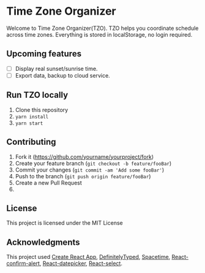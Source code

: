 
# Time Zone Organizer
Welcome to Time Zone Organizer(TZO). TZO helps you coordinate schedule across time zones. Everything is stored in localStorage, no login required. 

## Upcoming features
- [ ] Display real sunset/sunrise time.
- [ ]  Export data, backup to cloud service.

## Run TZO locally
1. Clone this repository
2. ```yarn install```
3. ```yarn start```
## Contributing

1. Fork it (<https://github.com/yourname/yourproject/fork>)
2. Create your feature branch (`git checkout -b feature/fooBar`)
3. Commit your changes (`git commit -am 'Add some fooBar'`)
4. Push to the branch (`git push origin feature/fooBar`)
5. Create a new Pull Request
6. 
## License
This project is licensed under the MIT License

## Acknowledgments
This project used [Create React App](https://github.com/facebook/create-react-app), [DefinitelyTyped](https://github.com/DefinitelyTyped/DefinitelyTyped), [Spacetime](https://github.com/spencermountain/spacetime), [React-confirm-alert](https://github.com/GA-MO/react-confirm-alert), [React-datepicker](https://github.com/Hacker0x01/react-datepicker), [React-select](https://react-select.com/home).
